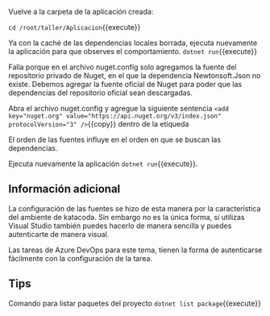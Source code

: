 Vuelve a la carpeta de la aplicación creada:

`cd /root/taller/Aplicacion`{{execute}}

Ya con la caché de las dependencias locales borrada, ejecuta nuevamente la aplicación para que observes el comportamiento. 
`dotnet run`{{execute}}

Falla porque en el archivo nuget.config solo agregamos la fuente del repositorio privado de Nuget, en el que la dependencia Newtonsoft.Json no existe. Debemos agregar la fuente oficial de Nuget para poder que las dependencias del repositorio oficial sean descargadas.

Abra el archivo nuget.config y agregue la siguiente sentencia `<add key="nuget.org" value="https://api.nuget.org/v3/index.json" protocolVersion="3" />`{{copy}} dentro de la etiqueda <packageSources>

El orden de las fuentes influye en el orden en que se buscan las dependencias.

Ejecuta nuevamente la aplicación
`dotnet run`{{execute}}.


## Información adicional

La configuración de las fuentes se hizo de esta manera por la característica del ambiente de katacoda. Sin embargo no es la única forma, si utilizas Visual Studio también puedes hacerlo de manera sencilla y puedes autenticarte de manera visual.

Las tareas de Azure DevOps para este tema, tienen la forma de autenticarse fácilmente con la configuración de la tarea.


## Tips

Comando para listar paquetes del proyecto `dotnet list package`{{execute}}